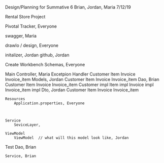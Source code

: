 
Design/Planning for Summative 6
Brian, Jordan, Maria
7/12/19

Rental Store Project



Pivotal Tracker, Everyone


swagger, Maria

drawIo / design, Everyone

initalizer,  Jordan
github, Jordan

Create Workbench Schemas, Everyone

Main
    Controller, Maria
        Excetpion Handler
        Customer
        Item
        Invoice
        Invoice_item
    Models, Jordan
        Customer
        Item
        Invoice
        Invoice_item
    Dao, Brian
        Customer
        Item
        Invoice
        Invoice_item
        Customer impl
        Item impl
        Invoice impl
        Invoice_item impl
    Dto, Jordan
        Customer
        Item
        Invoice
        Invoice_item

    Resources
        Application.properties, Everyone



    Service
        SeviceLayer,

    ViewModel
        ViewModel  // what will this model look like, Jordan


Test
    Dao, Brian


    Service, Brian


